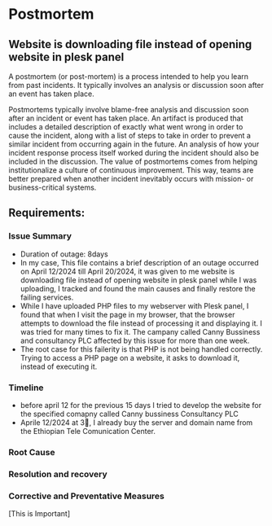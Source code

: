 # Postmortem 
## Website is downloading file instead of opening website in plesk panel
A postmortem (or post-mortem) is a process intended to help you learn from past incidents. It typically involves an analysis or discussion soon after an event has taken place.

Postmortems typically involve blame-free analysis and discussion soon after an incident or event has taken place. An artifact is produced that includes a detailed description of exactly what went wrong in order to cause the incident, along with a list of steps to take in order to prevent a similar incident from occurring again in the future. An analysis of how your incident response process itself worked during the incident should also be included in the discussion. The value of postmortems comes from helping institutionalize a culture of continuous improvement. This way, teams are better prepared when another incident inevitably occurs with mission- or business-critical systems.


## Requirements:
### Issue Summary
- Duration of outage: 8days
- In my case, This file contains a brief description of an outage occurred on April 12/2024 till April 20/2024, it was given to me website is downloading file instead of opening website in plesk  panel while I was uploading, I tracked and found the main causes and finally restore the failing services.
- While I have uploaded PHP files to my webserver with Plesk panel, I found that when I visit the page in my browser, that the browser attempts to download the file instead of processing it and displaying it. I was tried for many times to fix it. The campany called Canny Bussiness and consultancy PLC affected by this issue for more than one week. 
- The root case for this failerity is that PHP is not being handled correctly. Trying to access a PHP page on a website, it asks to download it, instead of executing it.

### Timeline
- before april 12 for the previous 15 days I tried to develop the website for the specified comapny called Canny bussiness Consultancy PLC
- Aprile 12/2024 at 3💯, I already buy the server and domain name from the Ethiopian Tele Comunication Center. 
### Root Cause

### Resolution and recovery

### Corrective and Preventative Measures
[This is  Important]
